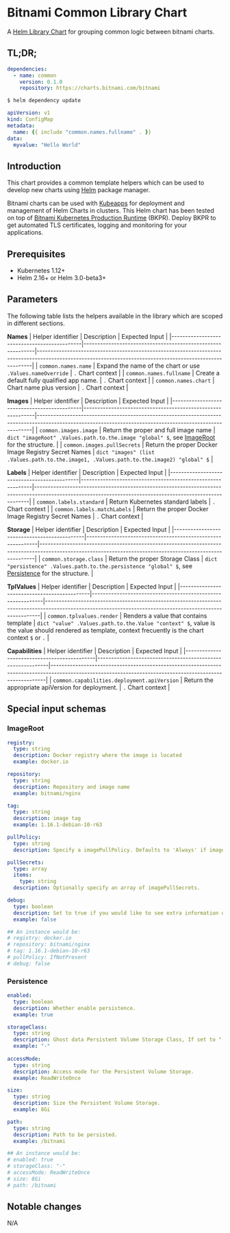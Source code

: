 # Bitnami Common Library Chart

A [Helm Library Chart](https://helm.sh/docs/topics/library_charts/#helm) for grouping common logic between bitnami charts.

## TL;DR;

```yaml
dependencies:
  - name: common
    version: 0.1.0
    repository: https://charts.bitnami.com/bitnami
```

```bash
$ helm dependency update
```

```yaml
apiVersion: v1
kind: ConfigMap
metadata:
  name: {{ include "common.names.fullname" . }}
data:
  myvalue: "Hello World"
```

## Introduction

This chart provides a common template helpers which can be used to develop new charts using [Helm](https://helm.sh) package manager.

Bitnami charts can be used with [Kubeapps](https://kubeapps.com/) for deployment and management of Helm Charts in clusters. This Helm chart has been tested on top of [Bitnami Kubernetes Production Runtime](https://kubeprod.io/) (BKPR). Deploy BKPR to get automated TLS certificates, logging and monitoring for your applications.

## Prerequisites

- Kubernetes 1.12+
- Helm 2.16+ or Helm 3.0-beta3+

## Parameters

The following table lists the helpers available in the library which are scoped in different sections.

**Names**
| Helper identifier                           | Description                                                | Expected Input                                                                                                                                           |
|---------------------------------------------|------------------------------------------------------------|----------------------------------------------------------------------------------------------------------------------------------------------------------|
| `common.names.name`                         | Expand the name of the chart or use `.Values.nameOverride` | `.` Chart context                                                                                                                                        |
| `common.names.fullname`                     | Create a default fully qualified app name.                 | `.` Chart context                                                                                                                                        |
| `common.names.chart`                        | Chart name plus version                                    | `.` Chart context                                                                                                                                        |

**Images**
| Helper identifier                           | Description                                                | Expected Input                                                                                                                                           |
|---------------------------------------------|------------------------------------------------------------|----------------------------------------------------------------------------------------------------------------------------------------------------------|
| `common.images.image`                       | Return the proper and full image name                      | `dict "imageRoot" .Values.path.to.the.image "global" $`, see [ImageRoot](#imageRoot) for the structure.                                                  |
| `common.images.pullSecrets`                 | Return the proper Docker Image Registry Secret Names       | `dict "images" (list .Values.path.to.the.image1, .Values.path.to.the.image2) "global" $`                                                                 |

**Labels**
| Helper identifier                           | Description                                                | Expected Input                                                                                                                                           |
|---------------------------------------------|------------------------------------------------------------|----------------------------------------------------------------------------------------------------------------------------------------------------------|
| `common.labels.standard`                    | Return Kubernetes standard labels                          | `.` Chart context                                                                                                                                        |
| `common.labels.matchLabels`                 | Return the proper Docker Image Registry Secret Names       | `.` Chart context                                                                                                                                        |

**Storage**
| Helper identifier                           | Description                                                | Expected Input                                                                                                                                           |
|---------------------------------------------|------------------------------------------------------------|----------------------------------------------------------------------------------------------------------------------------------------------------------|
| `common.storage.class`                      | Return the proper Storage Class                            | `dict "persistence" .Values.path.to.the.persistence "global" $`, see [Persistence](#persistence) for the structure.                                      |

**TplValues**
| Helper identifier                           | Description                                                | Expected Input                                                                                                                                           |
|---------------------------------------------|------------------------------------------------------------|----------------------------------------------------------------------------------------------------------------------------------------------------------|
| `common.tplvalues.render`                   | Renders a value that contains template                     | `dict "value" .Values.path.to.the.Value "context" $`, value is the value should rendered as template, context frecuently is the chart context `$` or `.` |

**Capabilities**
| Helper identifier                           | Description                                                | Expected Input                                                                                                                                           |
|---------------------------------------------|------------------------------------------------------------|----------------------------------------------------------------------------------------------------------------------------------------------------------|
| `common.capabilities.deployment.apiVersion` | Return the appropriate apiVersion for deployment.          | `.` Chart context                                                                                                                                        |

## Special input schemas

### ImageRoot

```yaml
registry: 
  type: string
  description: Docker registry where the image is located
  example: docker.io

repository:
  type: string
  description: Repository and image name
  example: bitnami/nginx

tag:
  type: string
  description: image tag
  example: 1.16.1-debian-10-r63

pullPolicy:
  type: string
  description: Specify a imagePullPolicy. Defaults to 'Always' if image tag is 'latest', else set to 'IfNotPresent'

pullSecrets:
  type: array
  items:
    type: string
  description: Optionally specify an array of imagePullSecrets.

debug:
  type: boolean
  description: Set to true if you would like to see extra information on logs
  example: false

## An instance would be:
# registry: docker.io
# repository: bitnami/nginx
# tag: 1.16.1-debian-10-r63
# pullPolicy: IfNotPresent
# debug: false
```

### Persistence

```yaml
enabled:
  type: boolean
  description: Whether enable persistence.
  example: true

storageClass:
  type: string
  description: Ghost data Persistent Volume Storage Class, If set to "-", storageClassName: "" which disables dynamic provisioning.
  example: "-"
 
accessMode:
  type: string
  description: Access mode for the Persistent Volume Storage.
  example: ReadWriteOnce

size:
  type: string
  description: Size the Persistent Volume Storage.
  example: 8Gi

path:
  type: string
  description: Path to be persisted.
  example: /bitnami

## An instance would be:
# enabled: true
# storageClass: "-"
# accessMode: ReadWriteOnce
# size: 8Gi
# path: /bitnami
```

## Notable changes

N/A

